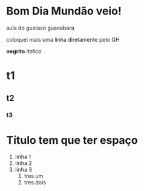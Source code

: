 # Bom Dia Mundão veio!
 aula do gustavo guanabara

coloquei mais uma linha diretamente pelo GH

**negrito** 
*italico*
# t1
## t2
### t3

# Título tem que ter espaço

1. linha 1
1. linha 2
1. linha 3
   1. tres.um
   1. tres.dois
   
